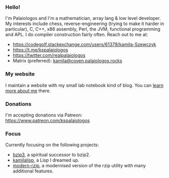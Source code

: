 ### Hello!

I'm Palaiologos and I'm a mathematician, array lang & low level developer. My interests include chess, reverse-engineering (trying to make it harder in particular), C, C++, x86 assembly, Perl, the JVM, functional programming and APL. I do compiler construction fairly often. Reach out to me at:
- https://codegolf.stackexchange.com/users/61379/kamila-Szewczyk
- https://t.me/kspalaiologos
- https://twitter.com/realpalaiologos
- Matrix (preferred): kamila@coven.palaiologos.rocks

### My website

I maintain a website with my small lab notebook kind of blog. You can [learn more about me](https://palaiologos.rocks/about/) there.

### Donations

I'm accepting donations via Patreon: https://www.patreon.com/kspalaiologos

### Focus

Currently focusing on the following projects:
- [bzip3](https://github.com/kspalaiologos/bzip3), a spiritual successor to bzip2.
- [kamilalisp](https://github.com/kspalaiologos/kamilalisp), a Lisp I dreamed up.
- [modern-rzip](https://github.com/modern-rzip/modern-rzip), a modernised version of the rzip utility with many additional features.
